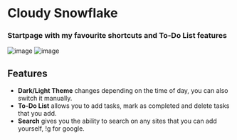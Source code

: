 # Cloudy Snowflake
### Startpage with my favourite shortcuts and To-Do List features

![image](https://user-images.githubusercontent.com/72144072/151654533-ae7dad5d-f0dc-4a54-829e-5af912cb86a8.png)
![image](https://user-images.githubusercontent.com/72144072/151654568-373a95c1-8237-4998-bc51-fd23a9e73e7e.png)



## Features
- **Dark/Light Theme** changes depending on the time of day, you can also switch it manually. 
- **To-Do List** allows you to add tasks, mark as completed and delete tasks that you add.
- **Search** gives you the ability to search on any sites that you can add yourself, !g for google.

